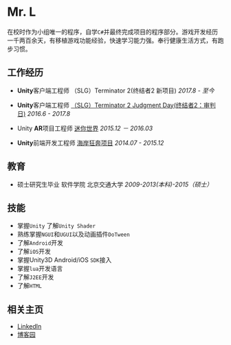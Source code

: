 # Mr. L
在校时作为小组唯一的程序，自学`C#`并最终完成项目的程序部分。游戏开发经历一千两百余天，有移植游戏功能经验，快速学习能力强。奉行健康生活方式，有跑步习惯。

## 工作经历
- **Unity**客户端工程师 （SLG）Terminator 2(终结者2 新项目) *2017.8 - 至今*

- **Unity**客户端工程师 [（SLG）Terminator 2 Judgment Day(终结者2：审判日)](https://play.google.com/store/apps/details?id=com.gameholic.ggplay.terminator) *2016.6 - 2017.8*

- Unity **AR**项目工程师 [迷你世界](https://item.taobao.com/item.htm?spm=a230r.1.14.1.BZRWzg&id=530403908388&ns=1&abbucket=10#detail) *2015.12 － 2016.03*

- **Unity**前端开发工程师 [海岸狂奔项目](http://v.youku.com/v_show/id_XMTM0NDc2NDUwNA==.html?from=s1.8-1-1.2) *2014.07 - 2015.12*


## 教育
- 硕士研究生毕业 软件学院 北京交通大学 *2009-2013(本科)-2015（硕士）*

## 技能
- 掌握`Unity` 了解`Unity Shader`
- 熟练掌握`NGUI`和`UGUI`以及动画插件`DoTween`
- 了解`Android`开发
- 了解`iOS`开发
- 掌握Unity3D Android/iOS `SDK`接入
- 掌握`lua`开发语言
- 了解`J2EE`开发
- 了解`HTML`

## 相关主页
- [LinkedIn](http://www.linkedin.com/in/lvlinxuan)
- [博客园](http://www.cnblogs.com/xuanll/)


